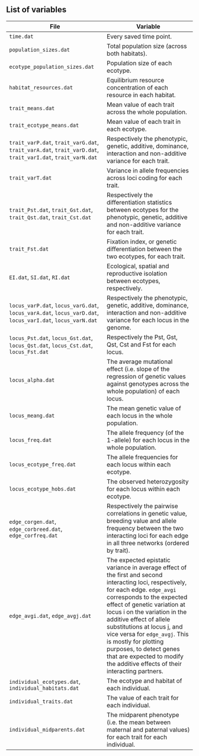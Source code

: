 ## List of variables

| File | Variable |
|--|--|
| `time.dat` | Every saved time point. |
| `population_sizes.dat` | Total population size (across both habitats). |
| `ecotype_population_sizes.dat` | Population size of each ecotype. |
| `habitat_resources.dat` | Equilibrium resource concentration of each resource in each habitat. |
| `trait_means.dat` | Mean value of each trait across the whole population. |
| `trait_ecotype_means.dat` | Mean value of each trait in each ecotype. |
| `trait_varP.dat`, `trait_varG.dat`, `trait_varA.dat`, `trait_varD.dat`, `trait_varI.dat`, `trait_varN.dat` | Respectively the phenotypic, genetic, additive, dominance, interaction and non-additive variance for each trait. |
| `trait_varT.dat` | Variance in allele frequencies across loci coding for each trait. |
| `trait_Pst.dat`, `trait_Gst.dat`, `trait_Qst.dat`, `trait_Cst.dat` | Respectively the differentiation statistics between ecotypes for the phenotypic, genetic, additive and non-additive variance for each trait. |
| `trait_Fst.dat` | Fixation index, or genetic differentiation between the two ecotypes, for each trait. |
| `EI.dat`, `SI.dat`, `RI.dat` | Ecological, spatial and reproductive isolation between ecotypes, respectively. |
| `locus_varP.dat`, `locus_varG.dat`, `locus_varA.dat`, `locus_varD.dat`, `locus_varI.dat`, `locus_varN.dat` | Respectively the phenotypic, genetic, additive, dominance, interaction and non-additive variance for each locus in the genome. |
| `locus_Pst.dat`, `locus_Gst.dat`, `locus_Qst.dat`, `locus_Cst.dat`, `locus_Fst.dat` | Respectively the Pst, Gst, Qst, Cst and Fst for each locus. |
| `locus_alpha.dat` | The average mutational effect (i.e. slope of the regression of genetic values against genotypes across the whole population) of each locus. |
| `locus_meang.dat` | The mean genetic value of each locus in the whole population. |
| `locus_freq.dat` | The allele frequency (of the 1-allele) for each locus in the whole population. |
| `locus_ecotype_freq.dat` | The allele frequencies for each locus within each ecotype. |
| `locus_ecotype_hobs.dat` | The observed heterozygosity for each locus within each ecotype. |
| `edge_corgen.dat`, `edge_corbreed.dat`, `edge_corfreq.dat` | Respectively the pairwise correlations in genetic value, breeding value and allele frequency between the two interacting loci for each edge in all three networks (ordered by trait). |
| `edge_avgi.dat`, `edge_avgj.dat` | The expected epistatic variance in average effect of the first and second interacting loci, respectively, for each edge. `edge_avgi` corresponds to the expected effect of genetic variation at locus i on the variation in the additive effect of allele substitutions at locus j, and vice versa for `edge_avgj`. This is mostly for plotting purposes, to detect genes that are expected to modify the additive effects of their interacting partners. |
| `individual_ecotypes.dat`, `individual_habitats.dat` | The ecotype and habitat of each individual. |
| `individual_traits.dat` | The value of each trait for each individual. |
| `individual_midparents.dat` | The midparent phenotype (i.e. the mean between maternal and paternal values) for each trait for each individual. |

